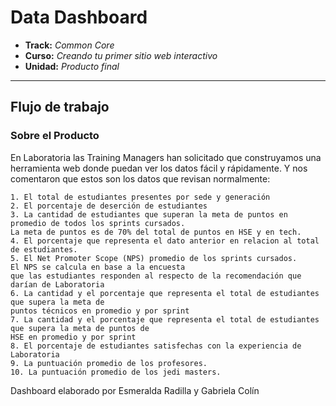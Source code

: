 # Data Dashboard

* **Track:** _Common Core_
* **Curso:** _Creando tu primer sitio web interactivo_
* **Unidad:** _Producto final_

***

## Flujo de trabajo

### Sobre el Producto
En Laboratoria las Training Managers han solicitado que construyamos una herramienta web donde puedan ver los datos fácil y rápidamente. Y nos comentaron que estos son los datos que revisan normalmente:
```
1. El total de estudiantes presentes por sede y generación
2. El porcentaje de deserción de estudiantes
3. La cantidad de estudiantes que superan la meta de puntos en promedio de todos los sprints cursados.
La meta de puntos es de 70% del total de puntos en HSE y en tech.
4. El porcentaje que representa el dato anterior en relacion al total de estudiantes.
5. El Net Promoter Scope (NPS) promedio de los sprints cursados.
El NPS se calcula en base a la encuesta
que las estudiantes responden al respecto de la recomendación que darían de Laboratoria
6. La cantidad y el porcentaje que representa el total de estudiantes que supera la meta de
puntos técnicos en promedio y por sprint
7. La cantidad y el porcentaje que representa el total de estudiantes que supera la meta de puntos de
HSE en promedio y por sprint
8. El porcentaje de estudiantes satisfechas con la experiencia de Laboratoria
9. La puntuación promedio de los profesores.
10. La puntuación promedio de los jedi masters.
```

Dashboard elaborado por Esmeralda Radilla y Gabriela Colín
